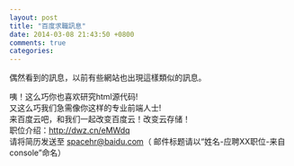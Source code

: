 ```yaml
---
layout: post
title: "百度求職訊息"
date: 2014-03-08 21:43:50 +0800
comments: true
categories: 
---
```


偶然看到的訊息，以前有些網站也出現這樣類似的訊息。
<!-- more -->

咦！这么巧你也喜欢研究html源代码!   
又这么巧我们急需像你这样的专业前端人士!   
来百度云吧，和我们一起改变百度云！改变云存储！   
职位介绍：http://dwz.cn/eMWdq  
请将简历发送至 spacehr@baidu.com（ 邮件标题请以“姓名-应聘XX职位-来自console”命名）